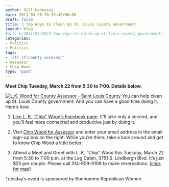 ```yaml
---
author: Bill Hennessy
date: 2011-03-20 20:39:42+00:00
draft: false
title: 3 Top Ways to Clean Up St. Louis County Government
layout: blog
#url: e/2011/03/20/3-top-ways-to-clean-up-st-louis-county-government/
categories:
- Politics
- Politics
tags:
- 'stl stlcounty assessor'
- Assessor
- Chip Wood
type: "post"
---
```


**Meet Chip Tuesday, March 22 from 5:30 to 7:00. Details below.**

 

[![L.K. Wood for County Assessor - Saint Louis County](https://hennessysview.com/wp-content/uploads/2011/03/L.K.-Wood-for-County-Assessor-Saint-Louis-County_thumb1.png)
](https://hennessysview.com/wp-content/uploads/2011/03/L.K.-Wood-for-County-Assessor-Saint-Louis-County1.png)You can help clean up St. Louis County government. And you can have a good time doing it. Here’s how.

 

1. [Like L. K. “Chip” Wood’s Facebook page](https://www.facebook.com/pages/LK-Chip-Wood-Jr-Republican-Candidate-for-St-Louis-County-Assessor/139489309442263). It’ll take only a second, and you’ll feel more connected and productive just by doing it. 

 

2. Visit [Chip Wood for Assessor](https://www.chipwoodforassessor.com/index1.html) and enter your email address in the email sign-up box on the right. While you’re there, take a look around and get to know Chip Wood a little better.

 

3. Attend a Meet and Greet with L. K. “Chip” Wood this Tuesday, March 22 from 5:30 to 7:00 p.m. at the Log Cabin, 3751 S. Lindbergh Blvd. It’s just $25 per couple. Please call 314-909-0109 to make reservations. [[click for map](https://goo.gl/maps/VbWS)]

 

Tuesday’s event is sponsored by Bonhomme Republican Women.
